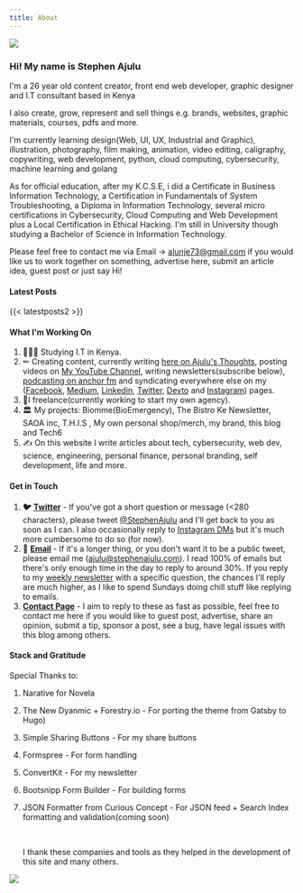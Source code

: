 ```yaml
---
title: About
---
```

![](/images/stephen-ajulu-1.jpg)

### Hi! My name is Stephen Ajulu

I'm a 26 year old content creator, front end web developer, graphic designer and I.T consultant based in Kenya

I also create, grow, represent and sell things e.g. brands, websites, graphic materials, courses, pdfs and more.

I'm currently learning design(Web, UI, UX, Industrial and Graphic), illustration, photography, film making, animation, video editing, caligraphy, copywriting, web development, python, cloud computing, cybersecurity, machine learning and golang

As for official education, after my K.C.S.E, i did a Certificate in Business Information Technology, a Certification in Fundamentals of System Troubleshooting, a Diploma in Information Technology, several micro certifications in Cybersecurity, Cloud Computing and Web Development plus a Local Certification in Ethical Hacking.
I'm still in University though studying a Bachelor of Science in Information Technology.

Please feel free to contact me via Email → alunje73@gmail.com if you would like us to work together on something, advertise here, submit an article idea, guest post or just say Hi!

#### Latest Posts

{{< latestposts2 >}}
<br>
#### What I'm Working On

1. 👨🏼‍⚕️ Studying I.T in Kenya.
2. ✏ Creating content, currently writing [here on Ajulu's Thoughts](https://ajulusthoughts.stephenajulu.com), posting videos on [My YouTube Channel](https://www.youtube.com/channel/UC043ZXL-t3yqtgcIxJmkHuA?view_as=subscriber), writing newsletters(subscribe below), [podcasting on anchor fm](https://anchor.fm/stephenajulu) and syndicating everywhere else on my ([Facebook](https://www.facebook.com/stephenajulu), [Medium](https://stephenajulu.medium.com/), [Linkedin](https://www.linkedin.com/in/stephenajulu/), [Twitter](https://twitter.com/stephenajulu), [Devto](https://dev.to/stephenajulu) and [Instagram](https://www.instagram.com/stephenajulu)) pages.
3. 💼I freelance(currently working to start my own agency).
4. 🏛 My projects: Biomme(BioEmergency), The Bistro Ke Newsletter, SAOA inc, T.H.I.S , My own personal shop/merch, my brand, this blog and Tech6
5. ✍️ On this website I write articles about tech, cybersecurity, web dev, science, engineering, personal finance, personal branding, self development, life and more.

#### Get in Touch

1. **🐦** [**Twitter**](https://twitter.com/stephenajulu) - If you've got a short question or message (<280 characters), please tweet [@StephenAjulu](https://twitter.com/stephenajulu) and I'll get back to you as soon as I can. I also occasionally reply to [Instagram DMs](https://instagram.com/stephenajulu) but it's much more cumbersome to do so (for now).
2. **📨** [**Email**](mailto:alunje73@gmail.com) - If it's a longer thing, or you don't want it to be a public tweet, please email me (ajulu@stephenajulu.com). I read 100% of emails but there's only enough time in the day to reply to around 30%. If you reply to my [weekly newsletter](https://newsletter.stephenajulu.com/) with a specific question, the chances I'll reply are much higher, as I like to spend Sundays doing chill stuff like replying to emails.
3. [**Contact Page**](/contact) - I aim to reply to these as fast as possible, feel free to contact me here if you would like to guest post, advertise, share an opinion, submit a tip, sponsor a post, see a bug, have legal issues with this blog among others.

#### Stack and Gratitude

Special Thanks to:
1. Narative for Novela
2. The New Dyanmic + Forestry.io - For porting the theme from Gatsby to Hugo)
3. Simple Sharing Buttons - For my share buttons
4. Formspree - For form handling
5. ConvertKit - For my newsletter
6. Bootsnipp Form Builder - For building forms
7. JSON Formatter from Curious Concept - For JSON feed + Search Index formatting and validation(coming soon)

   <br>

   I thank these companies and tools as they helped in the development of this site and many others.
   
   
![](/images/header2.png)

